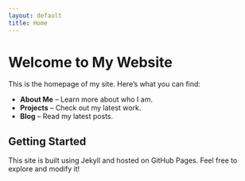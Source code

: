 ```yaml
---
layout: default
title: Home
---
```


# Welcome to My Website

This is the homepage of my site. Here’s what you can find:

- **About Me** – Learn more about who I am.
- **Projects** – Check out my latest work.
- **Blog** – Read my latest posts.

## Getting Started

This site is built using Jekyll and hosted on GitHub Pages. Feel free to explore and modify it!